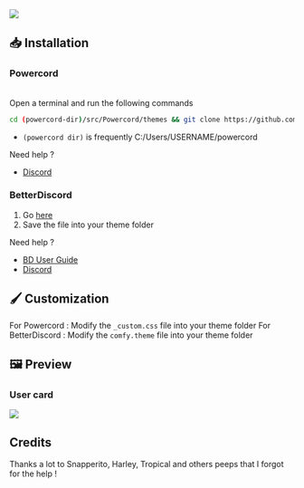 <img src="https://i.ibb.co/2vMVc8Y/Capture.png">

## 📥 Installation

### Powercord

</br>Open a terminal and run the following commands
```sh
cd (powercord-dir)/src/Powercord/themes && git clone https://github.com/NYRI4/Comfy-theme
```
* `(powercord dir)` is frequently C:/Users/USERNAME/powercord

Need help ? 
- [Discord](https://discord.gg/esB8HudVHN)

### BetterDiscord

1. Go [here](https://betterdiscord.net/ghdl?id=3430)
2. Save the file into your theme folder

Need help ?
- [BD User Guide](https://0x71.cc/bd/guide/#install-theme-win)
- [Discord](https://discord.gg/0Tmfo5ZbORCRqbAd)

## 🖌️ Customization
For Powercord : Modify the `_custom.css` file into your theme folder
For BetterDiscord : Modify the `comfy.theme` file into your theme folder

## 🖼️ Preview

### User card
<img src="https://i.ibb.co/k2DYT48/Capture1.png">

## Credits

Thanks a lot to Snapperito, Harley, Tropical and others peeps that I forgot for the help !
